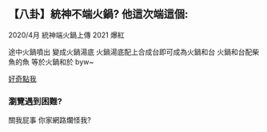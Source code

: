 ## 【八卦】統神不端火鍋? 他這次端這個:


2020/4月 統神端火鍋上傳
2021 爆紅

途中火鍋噴出 變成火鍋湯底
火鍋湯底配上合成台即可成為火鍋和台
火鍋和台配柴魚的魚 等於火鍋和於
byw~

[好奇點我](https://stop.com)
### 瀏覽遇到困難?
 關我屁事 你家網路爛怪我?

